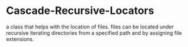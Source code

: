 # Cascade-Recursive-Locators
a class that helps with the location of files. files can be located under recursive iterating directories from a specified path and by assigning file extensions.
